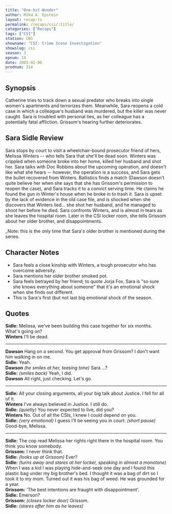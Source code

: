 ```yaml
---
title: "One-hit Wonder"
author: Mika A. Epstein
layout: recap-tv
permalink: /recaps/csi/:title/
categories: ["Recaps"]
tags: ["CSI"]
station: CBS
showname: "CSI: Crime Scene Investigation"
showslug: csi
season: 3  
epnum: 14  
date: 2003-02-06
prodnum: 314  
---
```


## Synopsis

Catherine tries to track down a sexual predator who breaks into single women's apartments and terrorizes them. Meanwhile, Sara reopens a cold case in which a colleague's husband was murdered, but the killer was never caught. Sara is troubled with personal ties, as her colleague has a potentially fatal affliction. Grissom's hearing further deteriorates.

## Sara Sidle Review

Sara stops by court to visit a wheelchair-bound prosecutor friend of hers, Melissa Winters -- who tells Sara that she'll be dead soon. Winters was crippled when someone broke into her home, killed her husband and shot her. Sara talks with Doc Robbins about the upcoming operation, and doesn't like what she hears -- however, the operation is a success, and Sara gets the bullet recovered from Winters. Ballistics finds a match (Dawson doesn't quite believe her when she says that she has Grissom's permission to reopen the case), and Sara tracks it to a convict serving time. He claims he found the gun in Winter's house when he broke in to trash it. Sara is upset by the lack of evidence in the old case file, and is shocked when she discovers that Winters lied... she shot her husband, and he managed to shoot her before he died. Sara confronts Winters, and is almost in tears as she leaves the hospital room. Later in the CSI locker room, she tells Grissom about her older brother, and disappointments.

_Note: this is the only time that Sara's older brother is mentioned during the series.

## Character Notes

* Sara feels a close kinship with Winters, a tough prosecutor who has overcome adversity.  
* Sara mentions her older brother smoked pot.  
* Sara feels betrayed by her friend; to quote Jorja Fox, Sara is "so sure she knows everything about someone" that it's an emotional shock when she finds out different. 
* This is Sara's first (but not last big emotional shock of the season.

## Quotes

**Sidle:** Melissa, we've been building this case together for six months. What's going on?  
**Winters** I'll be dead.  

- - -

**Dawson** Hang on a second. You get approval from Grissom? I don't want him walking in on me.  
**Sidle:** Yeah.  
**Dawson** _(he smiles at her, teasing tone)_ Sara ...?  
**Sidle:** _(smiles back)_ Yeah, I did.  
**Dawson** All right, just checking. Let's go.  

- - -

**Sidle:** All your closing arguments, all your big talk about Justice. I fell for all of it.  
**Winters** I've always believed in Justice. I still do.  
**Sidle:** _(quietly)_ You never expected to live, did you?  
**Winters** No. Out of all the CSIs, I knew I could depend on you.  
**Sidle:** _(very emotional)_ I guess I'll be seeing you in court. _(short pause)_ Good-bye, Melissa.  

- - -

**Sidle:** The cop read Melissa her rights right there in the hospital room. You think you know somebody.  
**Grissom:** I never think that.  
**Sidle:** _(looks up at Grissom)_ Ever?  
**Sidle:** _(turns away and stares at her locker, speaking in almost a monotone)_ When I was a kid I was playing hide-and-seek one day and I found this plastic bag under my big brother's bed. I thought it was a bag of dirt so I took it to my mom. Turned out it was his bag of weed. He was grounded for a year.  
**Grissom:** 'The best intentions are fraught with disappointment'.  
**Sidle:** Emerson?  
**Grissom:** _(closes locker door)_ Grissom.  
**Sidle:** _(stares after him as he leaves)_

